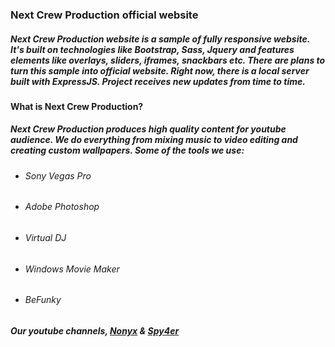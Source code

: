 ### **Next Crew Production official website**

##### Next Crew Production website is a sample of fully responsive website. It's built on technologies like Bootstrap, Sass, Jquery and features elements like overlays, sliders, iframes, snackbars etc. There are plans to turn this sample into official website. Right now, there is a local server built with ExpressJS. Project receives new updates from time to time.

#### What is Next Crew Production?
##### Next Crew Production produces high quality content for youtube audience. We do everything from mixing music to video editing and creating custom wallpapers. Some of the tools we use: 
* ###### Sony Vegas Pro 
* ###### Adobe Photoshop
* ###### Virtual DJ
* ###### Windows Movie Maker
* ###### BeFunky

##### Our youtube channels, [Nonyx](https://www.youtube.com/user/Nonyx100) & [Spy4er](https://www.youtube.com/channel/UCpAHpJDwziiBf560y8pOcaA)

